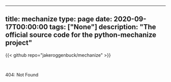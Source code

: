 
---
title: mechanize
type: page
date: 2020-09-17T00:00:00
tags: ["None"]
description: "The official source code for the python-mechanize project"
---

{{< github repo="jakeroggenbuck/mechanize" >}}

<br>

404: Not Found